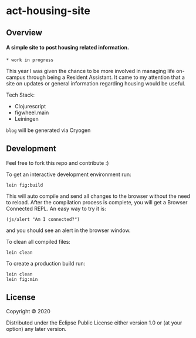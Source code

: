 
# act-housing-site

## Overview

#### A simple site to post housing related information. 
`* work in progress`

This year I was given the chance to be more involved in managing life on-campus through being a Resident Assistant. It came to my attention that a site on updates or general information regarding housing would be useful. 

Tech Stack: 
- Clojurescript
- figwheel.main
- Leiningen


`blog` will be generated via Cryogen

## Development

Feel free to fork this repo and contribute :)

To get an interactive development environment run:

    lein fig:build

This will auto compile and send all changes to the browser without the
need to reload. After the compilation process is complete, you will
get a Browser Connected REPL. An easy way to try it is:

    (js/alert "Am I connected?")

and you should see an alert in the browser window.

To clean all compiled files:

	lein clean

To create a production build run:

	lein clean
	lein fig:min


## License

Copyright © 2020

Distributed under the Eclipse Public License either version 1.0 or (at your option) any later version.
